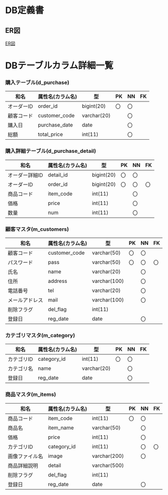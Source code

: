 # DB定義書
## ER図
[ER図]( "ER図はこちら")

# DBテーブルカラム詳細一覧

### 購入テーブル(d_purchase)
|和名| 属性名(カラム名) | 型 | PK | NN | FK |
|----|-------|-----|---|----|----|
|オーダーID| order_id | bigint(20) | 〇| 〇| |
|顧客コード| customer_code | varchar(20) | | 〇| |
|購入日| purchase_date | date | | 〇| |
|総額| total_price | int(11) | | 〇| |

### 購入詳細テーブル(d_purchase_detail)
|和名| 属性名(カラム名) | 型 | PK | NN | FK |
|----|-------|-----|---|----|----|
|オーダー詳細ID| detail_id | bigint(20) | 〇| 〇| |
|オーダーID| order_id | bigint(20) | 〇| 〇| 〇|
|商品コード| item_code | int(11) | | 〇| |
|価格| price | int(11) | | 〇| |
|数量| num | int(11) | | 〇| |

### 顧客マスタ(m_customers)
|和名| 属性名(カラム名) | 型 | PK | NN | FK |
|----|-------|-----|---|----|----|
|顧客コード| customer_code | varchar(50) | 〇| 〇| |
|パスワード| pass | varchar(50) | 〇| 〇| 〇|
|氏名| name | varchar(20) | | 〇| |
|住所| address | varchar(100) | | 〇| |
|電話番号| tel| varchar(20) | | 〇| |
|メールアドレス| mail | varchar(100) | | 〇| |
|削除フラグ| del_flag | int(11) | | | |
|登録日| reg_date | date | | 〇| |

### カテゴリマスタ(m_category)
|和名| 属性名(カラム名) | 型 | PK | NN | FK |
|----|-------|-----|---|----|----|
|カテゴリID| category_id | int(11) | 〇| 〇| |
|カテゴリ名| name | varchar(20) | | 〇| |
|登録日| reg_date | date | | 〇| |

### 商品マスタ(m_items)
|和名| 属性名(カラム名) | 型 | PK | NN | FK |
|----|-------|-----|---|----|----|
|商品コード| item_code | int(11) | 〇| 〇| |
|商品名| item_name| varchar(50) | | 〇| |
|価格| price | int(11) | | 〇| |
|カテゴリID| category_id | int(11) | | 〇| 〇|
|画像ファイル名| image | varchar(200) | | 〇| |
|商品詳細説明| detail | varchar(500) | | | |
|削除フラグ| del_flag | int(11) | | | |
|登録日| reg_date | date | | 〇| |

